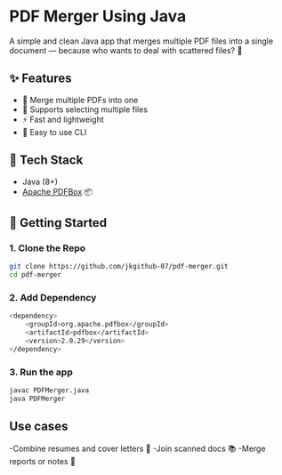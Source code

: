 #  PDF Merger Using Java

A simple and clean Java app that merges multiple PDF files into a single document — because who wants to deal with scattered files? 😤

## ✨ Features

- 📝 Merge multiple PDFs into one
- 📂 Supports selecting multiple files
- ⚡ Fast and lightweight
- 🎯 Easy to use CLI 

## 🔧 Tech Stack

- Java (8+)
- [Apache PDFBox](https://pdfbox.apache.org/) 📦

## 🚀 Getting Started

### 1. Clone the Repo

```bash
git clone https://github.com/jkgithub-07/pdf-merger.git
cd pdf-merger
```
### 2. Add Dependency
```bash
<dependency>
    <groupId>org.apache.pdfbox</groupId>
    <artifactId>pdfbox</artifactId>
    <version>2.0.29</version>
</dependency>
```

### 3. Run the app
```bash
javac PDFMerger.java
java PDFMerger
```

## Use cases

-Combine resumes and cover letters 💼
-Join scanned docs 📚
-Merge reports or notes 🧾


